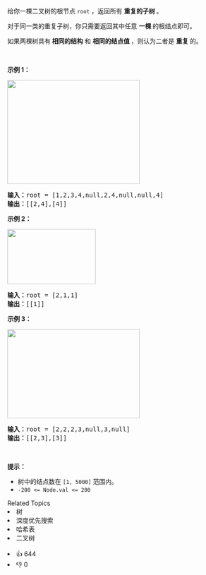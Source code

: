 <p>给你一棵二叉树的根节点 <code>root</code> ，返回所有 <strong>重复的子树 </strong>。</p>

<p>对于同一类的重复子树，你只需要返回其中任意 <strong>一棵 </strong>的根结点即可。</p>

<p>如果两棵树具有<strong> 相同的结构</strong> 和 <strong>相同的结点值 </strong>，则认为二者是 <strong>重复 </strong>的。</p>

<p>&nbsp;</p>

<p><strong>示例 1：</strong></p>

<p><img alt="" src="https://assets.leetcode.com/uploads/2020/08/16/e1.jpg" style="height: 236px; width: 300px;" /></p>

<pre>
<strong>输入：</strong>root = [1,2,3,4,null,2,4,null,null,4]
<strong>输出：</strong>[[2,4],[4]]</pre>

<p><strong>示例 2：</strong></p>

<p><img alt="" src="https://assets.leetcode.com/uploads/2020/08/16/e2.jpg" style="height: 125px; width: 200px;" /></p>

<pre>
<strong>输入：</strong>root = [2,1,1]
<strong>输出：</strong>[[1]]</pre>

<p><strong>示例 3：</strong></p>

<p><strong><img alt="" src="https://assets.leetcode.com/uploads/2020/08/16/e33.jpg" style="height: 202px; width: 300px;" /></strong></p>

<pre>
<strong>输入：</strong>root = [2,2,2,3,null,3,null]
<strong>输出：</strong>[[2,3],[3]]</pre>

<p>&nbsp;</p>

<p><strong>提示：</strong></p>

<ul> 
 <li>树中的结点数在 <code>[1, 5000]</code> 范围内。</li> 
 <li><code>-200 &lt;= Node.val &lt;= 200</code></li> 
</ul>

<div><div>Related Topics</div><div><li>树</li><li>深度优先搜索</li><li>哈希表</li><li>二叉树</li></div></div><br><div><li>👍 644</li><li>👎 0</li></div>